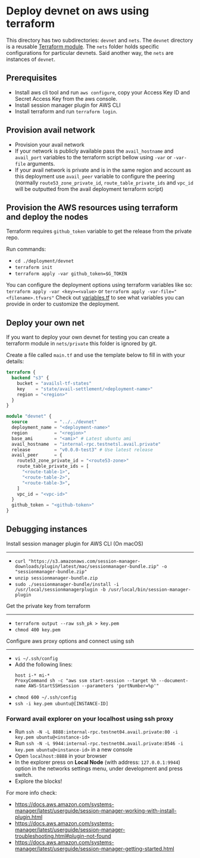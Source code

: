 # Deploy devnet on aws using terraform

This directory has two subdirectories: `devnet` and `nets`.
The `devnet` directory is a reusable [Terraform module](https://www.terraform.io/language/modules). The `nets` folder
holds specific configurations for particular devnets. Said another way,
the `nets` are instances of `devnet`. 

## Prerequisites
- Install aws cli tool and run `aws configure`, copy your Access Key ID and Secret Access Key from the aws console.
- Install session manager plugin for AWS CLI
- Install terraform and run `terraform login`.

## Provision avail network
- Provision your avail network
- If your network is publicly available pass the `avail_hostname` and `avail_port` variables to the terraform script bellow using `-var` or `-var-file` arguments. 
- If your avail network is private and is in the same region and account as this deployment use `avail_peer` variable to configure the peering (normally `route53_zone_private_id`, `route_table_private_ids` and `vpc_id` will be outputted from the avail deployment terraform script)

## Provision the AWS resources using terraform and deploy the nodes

Terraform requires `github_token` variable to get the release from the private repo.

Run commands:
- `cd ./deployment/devnet`
- `terraform init`
- `terraform apply -var github_token=$G_TOKEN` 

You can configure the deployment options using terraform variables like so: `terraform apply -var <key>=<value>` or `terraform apply -var-file="<filename>.tfvars"`
Check out [variables.tf](./devnet/variables.tf) to see what variables you can provide in order to customize the deployment.

## Deploy your own net

If you want to deploy your own devnet for testing you can create a terraform module in `nets/private` this folder is ignored by git.

Create a file called `main.tf` and use the template below to fill in with your details:
```terraform
terraform {
  backend "s3" {
    bucket = "availsl-tf-states"
    key    = "state/avail-settlement/<deployment-name>"
    region = "<region>"
  }
}

module "devnet" {
  source          = "../../devnet"
  deployment_name = "<deployment-name>"
  region          = "<region>"
  base_ami        = "<ami>" # Latest ubuntu ami 
  avail_hostname  = "internal-rpc.testnetsl.avail.private"
  release         = "v0.0.0-test3" # Use latest release
  avail_peer      = {
    route53_zone_private_id = "<route53-zone>"
    route_table_private_ids = [ 
      "<route-table-1>",
      "<route-table-2>",
      "<route-table-3>",
    ]
    vpc_id = "<vpc-id>"
  }
  github_token = "<github-token>"
}
```

## Debugging instances

Install session manager plugin for AWS CLI (On macOS)
___
- `curl "https://s3.amazonaws.com/session-manager-downloads/plugin/latest/mac/sessionmanager-bundle.zip" -o "sessionmanager-bundle.zip"`
- `unzip sessionmanager-bundle.zip`
- `sudo ./sessionmanager-bundle/install -i /usr/local/sessionmanagerplugin -b /usr/local/bin/session-manager-plugin`

Get the private key from terraform
___
- `terraform output --raw ssh_pk > key.pem`
- `chmod 400 key.pem`

Configure aws proxy options and connect using ssh
___
- `vi ~/.ssh/config`
- Add the following lines: 
  ```
  host i-* mi-*
  ProxyCommand sh -c "aws ssm start-session --target %h --document-name AWS-StartSSHSession --parameters 'portNumber=%p'"
  ```
- `chmod 600 ~/.ssh/config`
- `ssh -i key.pem ubuntu@[INSTANCE-ID]`

### Forward avail explorer on your localhost using ssh proxy
- Run `ssh -N -L 8888:internal-rpc.testnet04.avail.private:80 -i key.pem ubuntu@<instance-id>`
- Run `ssh -N -L 9944:internal-rpc.testnet04.avail.private:8546 -i key.pem ubuntu@<instance-id>` in a new console
- Open `localhost:8888` in your browser
- In the explorer press on **Local Node** (with address: `127.0.0.1:9944`) option in the networks settings menu, under development and press switch.
- Explore the blocks!

For more info check:
- https://docs.aws.amazon.com/systems-manager/latest/userguide/session-manager-working-with-install-plugin.html
- https://docs.aws.amazon.com/systems-manager/latest/userguide/session-manager-troubleshooting.html#plugin-not-found
- https://docs.aws.amazon.com/systems-manager/latest/userguide/session-manager-getting-started.html
